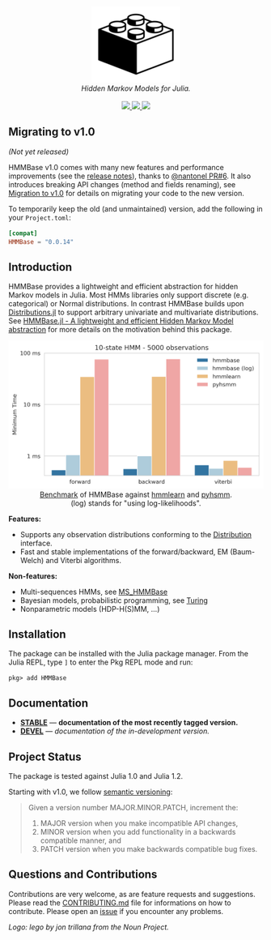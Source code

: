 <p align="center">
  <img src="/docs/src/assets/logo.png" height="150"><br/>
  <i>Hidden Markov Models for Julia.</i><br/><br/>
  <a href="https://maxmouchet.github.io/HMMBase.jl/stable">
    <img src="https://img.shields.io/badge/docs-stable-blue.svg?style=flat">
  </a>
  <a href="https://github.com/maxmouchet/HMMBase.jl/actions">
    <img src="https://github.com/maxmouchet/HMMBase.jl/workflows/CI/badge.svg">
  </a>
  <a href="https://codecov.io/github/maxmouchet/HMMBase.jl?branch=master">
    <img src="https://codecov.io/github/maxmouchet/HMMBase.jl/coverage.svg?branch=master">
  </a>
</p>

## Migrating to v1.0

*(Not yet released)*

HMMBase v1.0 comes with many new features and performance improvements (see the [release notes](TODO)), thanks to [@nantonel PR#6](https://github.com/maxmouchet/HMMBase.jl/pull/6).
It also introduces breaking API changes (method and fields renaming), see [Migration to v1.0](https://maxmouchet.github.io/HMMBase.jl/dev/migration/) for details on migrating your code to the new version.

To temporarily keep the old (and unmaintained) version, add the following in your `Project.toml`:

```toml
[compat]
HMMBase = "0.0.14"
```

## Introduction

HMMBase provides a lightweight and efficient abstraction for hidden Markov models in Julia. Most HMMs libraries only support discrete (e.g. categorical) or Normal distributions. In contrast HMMBase builds upon [Distributions.jl](https://github.com/JuliaStats/Distributions.jl) to support arbitrary univariate and multivariate distributions.  
See [HMMBase.jl - A lightweight and efficient Hidden Markov Model abstraction](https://discourse.julialang.org/t/ann-hmmbase-jl-a-lightweight-and-efficient-hidden-markov-model-abstraction/21604) for more details on the motivation behind this package.

<p align="center">
  <img src="/benchmark/benchmark_summary.png" width="640"><br/>
  <a href="/benchmark">Benchmark</a> of HMMBase against <a href="https://github.com/hmmlearn/hmmlearn">hmmlearn</a> and <a href="https://github.com/mattjj/pyhsmm">pyhsmm</a>.<br/>(log) stands for "using log-likelihoods".
</p>

**Features:**
- Supports any observation distributions conforming to the [Distribution](https://juliastats.org/Distributions.jl/latest/types/) interface.
- Fast and stable implementations of the forward/backward, EM (Baum-Welch) and Viterbi algorithms.

**Non-features:**
- Multi-sequences HMMs, see [MS_HMMBase](https://github.com/mmattocks/MS_HMMBase.jl)
- Bayesian models, probabilistic programming, see [Turing](https://github.com/TuringLang/Turing.jl)
- Nonparametric models (HDP-H(S)MM, ...)

## Installation

The package can be installed with the Julia package manager.
From the Julia REPL, type `]` to enter the Pkg REPL mode and run:

```
pkg> add HMMBase
```

## Documentation

- [**STABLE**][docs-stable-url] &mdash; **documentation of the most recently tagged version.**
- [**DEVEL**][docs-dev-url] &mdash; *documentation of the in-development version.*

## Project Status

The package is tested against Julia 1.0 and Julia 1.2.  

Starting with v1.0, we follow [semantic versioning]():

> Given a version number MAJOR.MINOR.PATCH, increment the:
> 1. MAJOR version when you make incompatible API changes,
> 2. MINOR version when you add functionality in a backwards compatible manner, and
> 3. PATCH version when you make backwards compatible bug fixes.

## Questions and Contributions

Contributions are very welcome, as are feature requests and suggestions. Please read the [CONTRIBUTING.md](/CONTRIBUTING.md) file for informations on how to contribute. Please open an [issue][issues-url] if you encounter any problems.

*Logo: lego by jon trillana from the Noun Project.*

[docs-stable-img]: https://img.shields.io/badge/docs-stable-blue.svg?style=flat
[docs-stable-url]: https://maxmouchet.github.io/HMMBase.jl/stable

[docs-dev-img]: https://img.shields.io/badge/docs-dev-blue.svg?style=flat
[docs-dev-url]: https://maxmouchet.github.io/HMMBase.jl/dev

[issues-url]: https://github.com/maxmouchet/HMMBase.jl/issues
